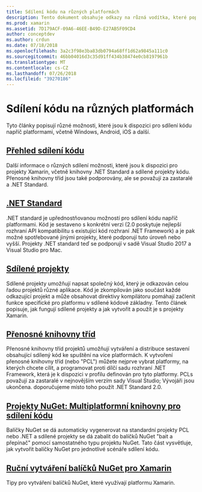 ```yaml
---
title: Sdílení kódu na různých platformách
description: Tento dokument obsahuje odkazy na různá vodítka, které popisují techniky pro sdílení kódu, včetně přenosných knihoven tříd, sdílené projekty, .NET Standard a NuGet.
ms.prod: xamarin
ms.assetid: 7D179ACF-09A6-46EE-B49D-E27AB5F09CD4
author: conceptdev
ms.author: crdun
ms.date: 07/18/2018
ms.openlocfilehash: 3a2c3f98e3ba83db0794a68ff1d62a9845a111c0
ms.sourcegitcommit: 46bb04016d3c35d91ff434b38474e0cb8197961b
ms.translationtype: MT
ms.contentlocale: cs-CZ
ms.lasthandoff: 07/26/2018
ms.locfileid: "39270186"
---
```

# <a name="sharing-code-on-multiple-platforms"></a>Sdílení kódu na různých platformách

Tyto články popisují různé možnosti, které jsou k dispozici pro sdílení kódu napříč platformami, včetně Windows, Android, iOS a další.

## <a name="code-sharing-overviewcode-sharingmd"></a>[Přehled sdílení kódu](code-sharing.md)

Další informace o různých sdílení možnosti, které jsou k dispozici pro projekty Xamarin, včetně knihovny .NET Standard a sdílené projekty kódu. Přenosné knihovny tříd jsou také podporovány, ale se považují za zastaralé a .NET Standard.

## <a name="net-standardcross-platformapp-fundamentalsnet-standardmd"></a>[.NET Standard](~/cross-platform/app-fundamentals/net-standard.md)

.NET standard je upřednostňovanou možností pro sdílení kódu napříč platformami. Kód je sestaveno s konkrétní verzi (2.0 poskytuje nejlepší rozhraní API kompatibilitu s existující kód rozhraní .NET Framework) a je pak možné spotřebované jinými projekty, které podporují tuto úroveň nebo vyšší. Projekty .NET standard teď se podporují v sadě Visual Studio 2017 a Visual Studio pro Mac.

## <a name="shared-projectscross-platformapp-fundamentalsshared-projectsmd"></a>[Sdílené projekty](~/cross-platform/app-fundamentals/shared-projects.md)

Sdílené projekty umožňují napsat společný kód, který je odkazován celou řadou projektů různé aplikace. Kód je zkompilován jako součást každé odkazující projekt a může obsahovat direktivy kompilátoru pomáhají začlenit funkce specifické pro platformu v sdílené kódové základny. Tento článek popisuje, jak fungují sdílené projekty a jak vytvořit a použít je s projekty Xamarin.

## <a name="portable-class-librariescross-platformapp-fundamentalspclmd"></a>[Přenosné knihovny tříd](~/cross-platform/app-fundamentals/pcl.md)

Přenosné knihovny tříd projektů umožňují vytváření a distribuce sestavení obsahující sdílený kód ke spuštění na více platformách. K vytvoření přenosné knihovny tříd (nebo "PCL") můžete nejprve vybrat platformy, na kterých chcete cílit, a programovat proti dílčí sadu rozhraní .NET Framework, která je k dispozici v profilu definován pro tyto platformy. PCLs považují za zastaralé v nejnovějším verzím sady Visual Studio; Vývojáři jsou ukončena. doporučujeme místo toho použít .NET Standard 2.0.

## <a name="nuget-projects-multiplatform-libraries-for-code-sharingcross-platformapp-fundamentalsnuget-multiplatform-librariesindexmd"></a>[Projekty NuGet: Multiplatformní knihovny pro sdílení kódu](~/cross-platform/app-fundamentals/nuget-multiplatform-libraries/index.md)

Balíčky NuGet se dá automaticky vygenerovat na standardní projekty PCL nebo .NET a sdílené projekty se dá zabalit do balíčků NuGet "bait a přepínač" pomocí samostatného typu projektu NuGet. Tato část vysvětluje, jak vytvořit balíčky NuGet pro jednotlivé scénáře sdílení kódu.

## <a name="manually-creating-nuget-packages-for-xamarincross-platformapp-fundamentalsnuget-manualmd"></a>[Ruční vytváření balíčků NuGet pro Xamarin](~/cross-platform/app-fundamentals/nuget-manual.md)

Tipy pro vytváření balíčků NuGet, které využívají platformu Xamarin.
